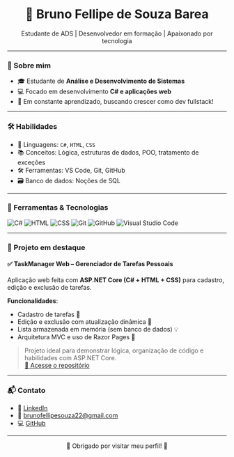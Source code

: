 <h1 align="center"> 👤 Bruno Fellipe de Souza Barea</h1>
<p align="center">Estudante de ADS | Desenvolvedor em formação | Apaixonado por tecnologia</p>

---

### 📌 Sobre mim

- 🎓 Estudante de **Análise e Desenvolvimento de Sistemas**
- 💻 Focado em desenvolvimento **C# e aplicações web**
- 📍 Em constante aprendizado, buscando crescer como dev fullstack!

---

### 🛠️ Habilidades

- 🧠 Linguagens: `C#`, `HTML`, `CSS`
- 📚 Conceitos: Lógica, estruturas de dados, POO, tratamento de exceções
- 🛠️ Ferramentas: VS Code, Git, GitHub
- 🗃️ Banco de dados: Noções de SQL

---

### 🚀  Ferramentas & Tecnologias

![C#](https://img.shields.io/badge/C%23-239120?style=for-the-badge&logo=c-sharp&logoColor=white)
![HTML](https://img.shields.io/badge/HTML5-E34F26?style=for-the-badge&logo=html5&logoColor=white)
![CSS](https://img.shields.io/badge/CSS3-1572B6?style=for-the-badge&logo=css3&logoColor=white)
![Git](https://img.shields.io/badge/Git-F05032?style=for-the-badge&logo=git&logoColor=white)
![GitHub](https://img.shields.io/badge/GitHub-000000?style=for-the-badge&logo=github&logoColor=white)
![Visual Studio Code](https://img.shields.io/badge/VS%20Code-007ACC?style=for-the-badge&logo=visual-studio-code&logoColor=white)

---

### 🚀 Projeto em destaque

#### ✅ TaskManager Web – Gerenciador de Tarefas Pessoais

Aplicação web feita com **ASP.NET Core (C# + HTML + CSS)** para cadastro, edição e exclusão de tarefas.

**Funcionalidades**:
- Cadastro de tarefas 📝  
- Edição e exclusão com atualização dinâmica 🔁  
- Lista armazenada em memória (sem banco de dados) 💡  
- Arquitetura MVC e uso de Razor Pages 🎯  

> Projeto ideal para demonstrar lógica, organização de código e habilidades com ASP.NET Core.  
> [🔗 Acesse o repositório](https://github.com/BrunoFellipe10/TaskManager)

---

### 📬 Contato

- 💼 [LinkedIn](https://www.linkedin.com/in/bruno-fellipe-748420308)
- 📧 brunofellipesouza22@gmail.com
- 💻 [GitHub](https://github.com/BrunoFellipe10)

---

<p align="center">🎯 Obrigado por visitar meu perfil! 🎯</p>
